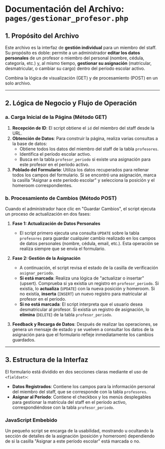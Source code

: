 # Documentación del Archivo: `pages/gestionar_profesor.php`

## 1. Propósito del Archivo

Este archivo es la interfaz de **gestión individual** para un miembro del staff. Su propósito es doble: permite a un administrador **editar los datos personales** de un profesor o miembro del personal (nombre, cédula, categoría, etc.) y, al mismo tiempo, **gestionar su asignación** (matricular, desmatricular, o cambiar su cargo) dentro del período escolar activo.

Combina la lógica de visualización (GET) y de procesamiento (POST) en un solo archivo.

---

## 2. Lógica de Negocio y Flujo de Operación

### a. Carga Inicial de la Página (Método GET)

1.  **Recepción de ID**: El script obtiene el `id` del miembro del staff desde la URL.
2.  **Obtención de Datos**: Para construir la página, realiza varias consultas a la base de datos:
    *   Obtiene todos los datos del miembro del staff de la tabla `profesores`.
    *   Identifica el período escolar activo.
    *   Busca en la tabla `profesor_periodo` si existe una asignación para este profesor en el período activo.
3.  **Poblado del Formulario**: Utiliza los datos recuperados para rellenar todos los campos del formulario. Si se encontró una asignación, marca la casilla "Asignar a este período escolar" y selecciona la posición y el homeroom correspondientes.

### b. Procesamiento de Cambios (Método POST)

Cuando el administrador hace clic en "Guardar Cambios", el script ejecuta un proceso de actualización en dos fases:

1.  **Fase 1: Actualización de Datos Personales**
    *   El script primero ejecuta una consulta `UPDATE` sobre la tabla `profesores` para guardar cualquier cambio realizado en los campos de datos personales (nombre, cédula, email, etc.). Esta operación se realiza siempre que se envía el formulario.

2.  **Fase 2: Gestión de la Asignación**
    *   A continuación, el script revisa el estado de la casilla de verificación `asignar_periodo`.
    *   **Si está marcada**: Realiza una lógica de "actualizar o insertar" (upsert). Comprueba si ya existía un registro en `profesor_periodo`. Si existía, lo **actualiza** (`UPDATE`) con la nueva posición y homeroom. Si no existía, **inserta** (`INSERT`) un nuevo registro para matricular al profesor en el período.
    *   **Si no está marcada**: El script interpreta que el usuario desea desmatricular al profesor. Si existía un registro de asignación, lo **elimina** (`DELETE`) de la tabla `profesor_periodo`.

3.  **Feedback y Recarga de Datos**: Después de realizar las operaciones, se genera un mensaje de estado y se vuelven a consultar los datos de la asignación para que el formulario refleje inmediatamente los cambios guardados.

---

## 3. Estructura de la Interfaz

El formulario está dividido en dos secciones claras mediante el uso de `<fieldset>`:

*   **Datos Registrados**: Contiene los campos para la información personal del miembro del staff, que se corresponde con la tabla `profesores`.
*   **Asignar al Período**: Contiene el checkbox y los menús desplegables para gestionar la matrícula del staff en el período activo, correspondiéndose con la tabla `profesor_periodo`.

### JavaScript Embebido

Un pequeño script se encarga de la usabilidad, mostrando u ocultando la sección de detalles de la asignación (posición y homeroom) dependiendo de si la casilla "Asignar a este período escolar" está marcada o no.
